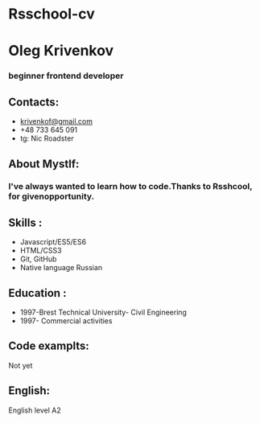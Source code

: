 # **Rsschool-cv**
# Oleg Krivenkov
### beginner frontend developer
## Contacts:
+ krivenkof@gmail.com
+ +48 733 645 091
+ tg: Nic Roadster
## About Mystlf: 
### I've always wanted to learn how to code.Thanks to Rsshcool, for givenopportunity.

## Skills :
+ Javascript/ES5/ES6
+ HTML/CSS3
+ Git, GitHub
+ Native language Russian

 ## Education :
 + 1997-Brest Technical University- Сivil Engineering
 + 1997- Сommercial activities 
## Code examplts:
   Not yet
## English:
English level A2
